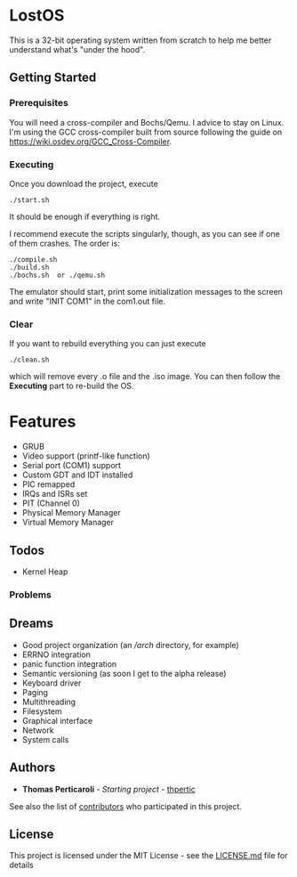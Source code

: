 # LostOS

This is a 32-bit operating system written from scratch to help me better understand what's "under the hood".

## Getting Started

### Prerequisites

You will need a cross-compiler and Bochs/Qemu. I advice to stay on Linux.
I'm using the GCC cross-compiler built from source following the guide on https://wiki.osdev.org/GCC_Cross-Compiler.

### Executing

Once you download the project, execute
```
./start.sh
```
It should be enough if everything is right.

I recommend execute the scripts singularly, though, as you can see if one of them crashes.
The order is:
```
./compile.sh
./build.sh
./bochs.sh  or ./qemu.sh
```
The emulator should start, print some initialization messages to the screen and write "INIT COM1" in the com1.out file.

### Clear
If you want to rebuild everything you can just execute
```
./clean.sh
```
which will remove every .o file and the .iso image. 
You can then follow the **Executing** part to re-build the OS.

# Features

 - GRUB
 - Video support (printf-like function)
 - Serial port (COM1) support
 - Custom GDT and IDT installed
 - PIC remapped 
 - IRQs and ISRs set
 - PIT (Channel 0)
 - Physical Memory Manager
 - Virtual Memory Manager

## Todos

 - Kernel Heap

### Problems


## Dreams
 - Good project organization (an */arch* directory, for example)
 - ERRNO integration
 - panic function integration
 - Semantic versioning (as soon I get to the alpha release)
 - Keyboard driver
 - Paging
 - Multithreading
 - Filesystem
 - Graphical interface
 - Network
 - System calls

## Authors

* **Thomas Perticaroli** - *Starting project* - [thpertic](https://github.com/thpertic)

See also the list of [contributors](https://github.com/thpertic/LostOS/contributors) who participated in this project.

## License

This project is licensed under the MIT License - see the [LICENSE.md](LICENSE.md) file for details
